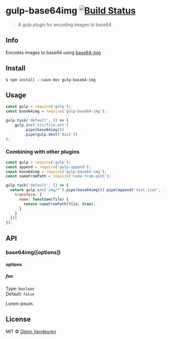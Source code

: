 # gulp-base64img [![Build Status](https://travis-ci.org/vandeurenglenn/gulp-base64img.svg?branch=master)](https://travis-ci.org/vandeurenglenn/gulp-base64img)

> A gulp plugin for encoding images to base64

## Info

Encodes images to base64 using [base64-img](https://github.com/douzi8/base64-img)

## Install

```
$ npm install --save-dev gulp-base64-img
```


## Usage

```js
const gulp = require('gulp');
const base64img = require('gulp-base64-img');

gulp.task('default', () => {
	gulp.src('src/file.ext')
		.pipe(base64img())
		.pipe(gulp.dest('dist'))
);
```

### Combining with other plugins
```js
const gulp = require('gulp');
const append = require('gulp-append');
const base64img = require('gulp-base64-img');
const nameFromPath = require('name-from-path');

gulp.task('default', () => {
  return gulp.src('img/*').pipe(base64img()).pipe(append('test.json', {
    transform: {
      name: function(file) {
        return nameFromPath(file, true);
      }
    }
  }))
});
```


## API

### base64img([options])

#### options

##### foo

Type: `boolean`<br>
Default: `false`

Lorem ipsum.

## License

MIT © [Glenn Vandeuren](https://github.com/vandeurenglenn)
